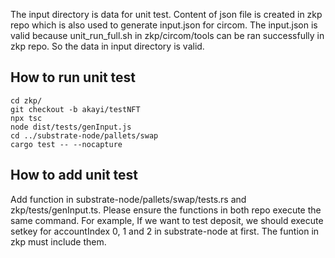 The input directory is data for unit test.
Content of json file is created in zkp repo which is also used to generate input.json for circom. The input.json is valid because unit_run_full.sh in zkp/circom/tools can be ran successfully in zkp repo. So the data in input directory is valid.

## How to run unit test

```
cd zkp/
git checkout -b akayi/testNFT
npx tsc
node dist/tests/genInput.js
cd ../substrate-node/pallets/swap
cargo test -- --nocapture

```
## How to add unit test
Add function in substrate-node/pallets/swap/tests.rs and zkp/tests/genInput.ts.
Please ensure the functions in both repo execute the same command. For example, If we want to test deposit, we should execute setkey for accountIndex 0, 1 and 2 in substrate-node at first. The funtion in zkp must include them.
